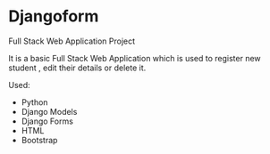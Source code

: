 # Djangoform
Full Stack Web Application Project

It is a basic Full Stack Web Application which is used to register new student , edit their details or delete it.<br>

Used:<br>
- Python<br>
- Django Models<br>
- Django Forms<br>
- HTML<br>
- Bootstrap